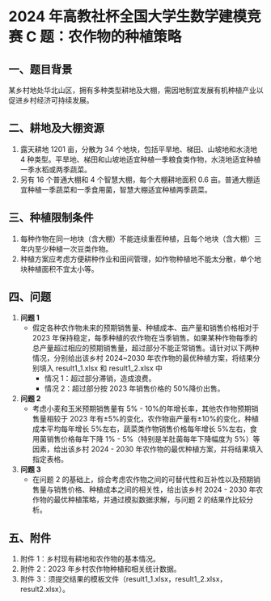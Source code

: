 # 2024 年高教社杯全国大学生数学建模竞赛 C 题：农作物的种植策略

## 一、题目背景

某乡村地处华北山区，拥有多种类型耕地及大棚，需因地制宜发展有机种植产业以促进乡村经济可持续发展。

## 二、耕地及大棚资源

1. 露天耕地 1201 亩，分散为 34 个地块，包括平旱地、梯田、山坡地和水浇地 4 种类型。平旱地、梯田和山坡地适宜种植一季粮食类作物，水浇地适宜种植一季水稻或两季蔬菜。
2. 另有 16 个普通大棚和 4 个智慧大棚，每个大棚耕地面积 0.6 亩。普通大棚适宜种植一季蔬菜和一季食用菌，智慧大棚适宜种植两季蔬菜。

## 三、种植限制条件

1. 每种作物在同一地块（含大棚）不能连续重茬种植，且每个地块（含大棚）三年内至少种植一次豆类作物。
2. 种植方案应考虑方便耕种作业和田间管理，如作物种植地不能太分散，单个地块种植面积不宜太小等。

## 四、问题

1. **问题 1**
    - 假定各种农作物未来的预期销售量、种植成本、亩产量和销售价格相对于 2023 年保持稳定，每季种植的农作物在当季销售。如果某种作物每季的总产量超过相应的预期销售量，超过部分不能正常销售。请针对以下两种情况，分别给出该乡村 2024~2030 年农作物的最优种植方案，将结果分别填入 result1_1.xlsx 和 result1_2.xlsx 中
        - 情况 1：超过部分滞销，造成浪费。
        - 情况 2：超过部分按 2023 年销售价格的 50%降价出售。
2. **问题 2**
    - 考虑小麦和玉米预期销售量有 5% - 10%的年增长率，其他农作物预期销售量相较于 2023 年有±5%的变化，农作物亩产量有±10%的变化，种植成本平均每年增长 5%左右，蔬菜类作物销售价格每年增长 5%左右，食用菌销售价格每年下降 1% - 5%（特别是羊肚菌每年下降幅度为 5%）等因素，给出该乡村 2024 - 2030 年农作物的最优种植方案，并将结果填入指定表格。
3. **问题 3**
    - 在问题 2 的基础上，综合考虑农作物之间的可替代性和互补性以及预期销售量与销售价格、种植成本之间的相关性，给出该乡村 2024 - 2030 年农作物的最优种植策略，并通过模拟数据求解，与问题 2 的结果作比较分析。

## 五、附件

1. 附件 1：乡村现有耕地和农作物的基本情况。
2. 附件 2：2023 年乡村农作物种植和相关统计数据。
3. 附件 3：须提交结果的模板文件（result1_1.xlsx，result1_2.xlsx，result2.xlsx）。